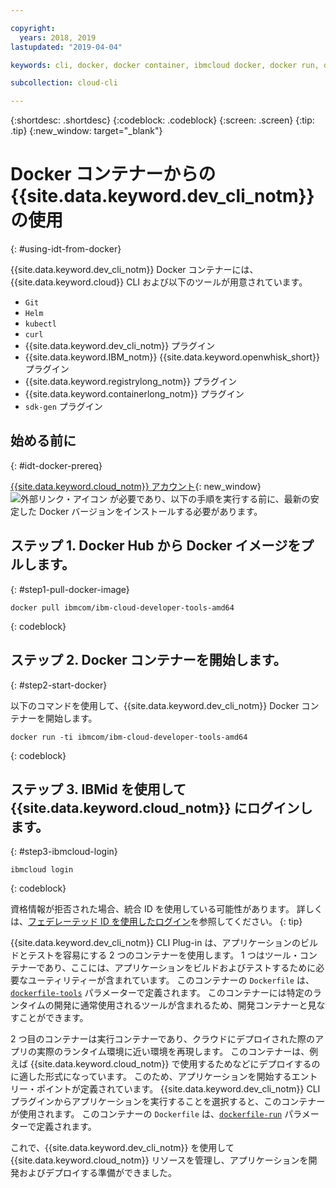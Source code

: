 ```yaml
---

copyright:
  years: 2018, 2019
lastupdated: "2019-04-04"

keywords: cli, docker, docker container, ibmcloud docker, docker run, docker pull, ibmcloud cli, dockerfile, ibmcloud login

subcollection: cloud-cli

---
```


{:shortdesc: .shortdesc}
{:codeblock: .codeblock}
{:screen: .screen}
{:tip: .tip}
{:new_window: target="_blank"}

# Docker コンテナーからの {{site.data.keyword.dev_cli_notm}} の使用
{: #using-idt-from-docker}

{{site.data.keyword.dev_cli_notm}} Docker コンテナーには、{{site.data.keyword.cloud}} CLI および以下のツールが用意されています。

* `Git`
* `Helm`
* `kubectl`
* `curl`
* {{site.data.keyword.dev_cli_notm}} プラグイン
* {{site.data.keyword.IBM_notm}} {{site.data.keyword.openwhisk_short}} プラグイン
* {{site.data.keyword.registrylong_notm}} プラグイン
* {{site.data.keyword.containerlong_notm}} プラグイン
* `sdk-gen` プラグイン

## 始める前に
{: #idt-docker-prereq}

[{{site.data.keyword.cloud_notm}} アカウント](https://{DomainName}/login){: new_window} ![外部リンク・アイコン](../../../icons/launch-glyph.svg "外部リンク・アイコン") が必要であり、以下の手順を実行する前に、最新の安定した Docker バージョンをインストールする必要があります。

## ステップ 1. Docker Hub から Docker イメージをプルします。
{: #step1-pull-docker-image}

```
docker pull ibmcom/ibm-cloud-developer-tools-amd64
```
{: codeblock}

## ステップ 2. Docker コンテナーを開始します。
{: #step2-start-docker}

以下のコマンドを使用して、{{site.data.keyword.dev_cli_notm}} Docker コンテナーを開始します。

```
docker run -ti ibmcom/ibm-cloud-developer-tools-amd64
```
{: codeblock}

## ステップ 3. IBMid を使用して {{site.data.keyword.cloud_notm}} にログインします。
{: #step3-ibmcloud-login}

```
ibmcloud login
```
{: codeblock}

資格情報が拒否された場合、統合 ID を使用している可能性があります。 詳しくは、[フェデレーテッド ID を使用したログイン](/docs/iam?topic=iam-federated_id#federated_id)を参照してください。
{: tip}

{{site.data.keyword.dev_cli_notm}} CLI Plug-in は、アプリケーションのビルドとテストを容易にする 2 つのコンテナーを使用します。 1 つはツール・コンテナーであり、ここには、アプリケーションをビルドおよびテストするために必要なユーティリティーが含まれています。 このコンテナーの `Dockerfile` は、[`dockerfile-tools`](/docs/cli/idt?topic=cloud-cli-idt-cli#command-parameters) パラメーターで定義されます。 このコンテナーには特定のランタイムの開発に通常使用されるツールが含まれるため、開発コンテナーと見なすことができます。

2 つ目のコンテナーは実行コンテナーであり、クラウドにデプロイされた際のアプリの実際のランタイム環境に近い環境を再現します。 このコンテナーは、例えば {{site.data.keyword.cloud_notm}} で使用するためなどにデプロイするのに適した形式になっています。 このため、アプリケーションを開始するエントリー・ポイントが定義されています。 {{site.data.keyword.dev_cli_notm}} CLI プラグインからアプリケーションを実行することを選択すると、このコンテナーが使用されます。 このコンテナーの `Dockerfile` は、[`dockerfile-run`](/docs/cli/idt?topic=cloud-cli-idt-cli#run-parameters) パラメーターで定義されます。

これで、{{site.data.keyword.dev_cli_notm}} を使用して {{site.data.keyword.cloud_notm}} リソースを管理し、アプリケーションを開発およびデプロイする準備ができました。
